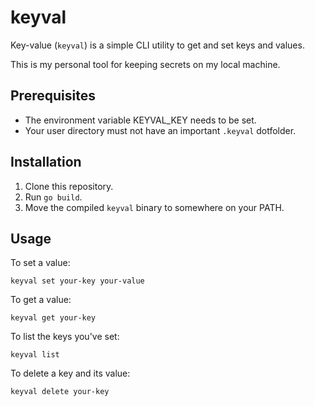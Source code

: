 # keyval

Key-value (`keyval`) is a simple CLI utility to get and set keys and values.

This is my personal tool for keeping secrets on my local machine.

## Prerequisites

- The environment variable KEYVAL_KEY needs to be set.
- Your user directory must not have an important `.keyval` dotfolder.

## Installation

1. Clone this repository.
2. Run `go build`.
3. Move the compiled `keyval` binary to somewhere on your PATH.

## Usage

To set a value:

```shell
keyval set your-key your-value
```

To get a value:

```shell
keyval get your-key
```

To list the keys you've set:

```shell
keyval list
```

To delete a key and its value:

```shell
keyval delete your-key
```
